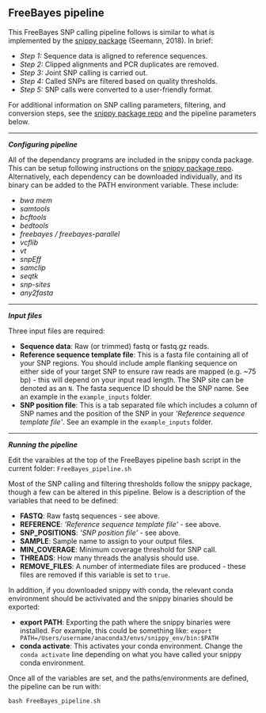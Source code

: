 **FreeBayes pipeline**
-------------

This FreeBayes SNP calling pipeline follows is similar to what is implemented by the [snippy package](https://github.com/tseemann/snippy) (Seemann, 2018). In brief:  
* *Step 1:* Sequence data is aligned to reference sequences.
* *Step 2:* Clipped alignments and PCR duplicates are removed.
* *Step 3:* Joint SNP calling is carried out.
* *Step 4:* Called SNPs are filtered based on quality thresholds.
* *Step 5:* SNP calls were converted to a user-friendly format.

For additional information on SNP calling parameters, filtering, and conversion steps, see the [snippy package repo](https://github.com/tseemann/snippy) and the pipeline parameters below.

---
***Configuring pipeline***

All of the dependancy programs are included in the snippy conda package. This can be setup following instructions on the [snippy package repo](https://github.com/tseemann/snippy). Alternatively, each dependency can be downloaded individually, and its binary can be added to the PATH environment variable. These include:  
* *bwa mem*
* *samtools*
* *bcftools*
* *bedtools*
* *freebayes / freebayes-parallel*
* *vcflib*
* *vt*
* *snpEff*
* *samclip*
* *seqtk*
* *snp-sites*
* *any2fasta*

---
***Input files***

Three input files are required:
* **Sequence data**: Raw (or trimmed) fastq or fastq.gz reads.
* **Reference sequence template file**: This is a fasta file containing all of your SNP regions. You should include ample flanking sequence on either side of your target SNP to ensure raw reads are mapped (e.g. ~75 bp) - this will depend on your input read length. The SNP site can be denoted as an `N`. The fasta sequence ID should be the SNP name. See an example in the `example_inputs` folder.
* **SNP position file**: This is a tab separated file which includes a column of SNP names and the position of the SNP in your *'Reference sequence template file'*. See an example in the `example_inputs` folder.

---
***Running the pipeline***

Edit the varaibles at the top of the FreeBayes pipeline bash script in the current folder:
`FreeBayes_pipeline.sh`  

Most of the SNP calling and filtering thresholds follow the snippy package, though a few can be altered in this pipeline. Below is a description of the variables that need to be defined: 
* **FASTQ**: Raw fastq sequences - see above.
* **REFERENCE**: *'Reference sequence template file'* - see above.
* **SNP_POSITIONS**: *'SNP position file'* - see above.
* **SAMPLE**: Sample name to assign to your output files.
* **MIN_COVERAGE**: Minimum coverage threshold for SNP call.
* **THREADS**: How many threads the analysis should use.
* **REMOVE_FILES**: A number of intermediate files are produced - these files are removed if this variable is set to `true`.

In addition, if you downloaded snippy with conda, the relevant conda environment should be activivated and the snippy binaries should be exported:
* **export PATH**: Exporting the path where the snippy binaries were installed. For example, this could be something like:
`export PATH=/Users/username/anaconda3/envs/snippy_env/bin:$PATH`  
* **conda activate**: This activates your conda environment. Change the `conda activate` line depending on what you have called your snippy conda environment.

Once all of the variables are set, and the paths/environments are defined, the pipeline can be run with:
```
bash FreeBayes_pipeline.sh
```
